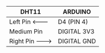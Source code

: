 

| DHT11 | ARDUINO |
| --------------- | --------------- |
| Left Pin <--- | D4 (PIN 4) |
| Medium Pin | DIGITAL 3V3 |
| Right Pin ---> | DIGITAL GND|

